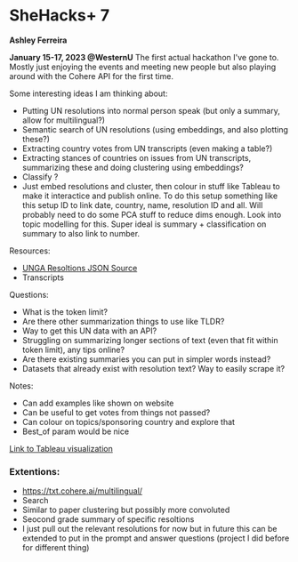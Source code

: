 # SheHacks+ 7
**Ashley Ferreira**

**January 15-17, 2023 @WesternU**
The first actual hackathon I've gone to. Mostly just enjoying the events and meeting new people but also playing around with the Cohere API for the first time. 

Some interesting ideas I am thinking about:
- Putting UN resolutions into normal person speak (but only a summary, allow for multilingual?)
- Semantic search of UN resolutions (using embeddings, and also plotting these?)
- Extracting country votes from UN transcripts (even making a table?)
- Extracting stances of countries on issues from UN transcripts, summarizing these and doing clustering using embeddings?
- Classify ?
- Just embed resolutions and cluster, then colour in stuff like Tableau to make it interactice and publish online. To do this setup something like this setup ID to link date, country, name, resolution ID and all. Will probably need to do some PCA stuff to reduce dims enough. Look into topic modelling for this. Super ideal is summary + classification on summary to also link to number.

Resources:
- [UNGA Resoltions JSON Source](https://github.com/ICT4SD/UN-General-Assembly-Resolutions-and-Voting-Patterns)
- Transcripts

Questions:
- What is the token limit?
- Are there other summarization things to use like TLDR?
- Way to get this UN data with an API?
- Struggling on summarizing longer sections of text (even that fit within token limit), any tips online?
- Are there existing summaries you can put in simpler words instead?
- Datasets that already exist with resolution text? Way to easily scrape it?

Notes:
- Can add examples like shown on website
- Can be useful to get votes from things not passed?
- Can colour on topics/sponsoring country and explore that
- Best_of param would be nice

[Link to Tableau visualization](https://prod-ca-a.online.tableau.com/#/site/ungaresolutions/workbooks/77336?:origin=card_share_link)

### Extentions:
- https://txt.cohere.ai/multilingual/
- Search
- Similar to paper clustering but possibly more convoluted
- Seocond grade summary of specific resoltions
- I just pull out the relevant resolutions for now but in future this can be extended to put in the prompt and answer questions (project I did before for different thing)
